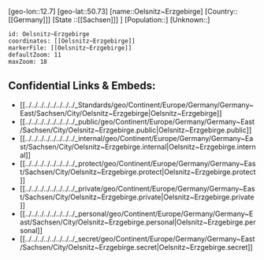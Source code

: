 ﻿---
location: [50.73,12.7]
mapzoom: [7,12] 
mapmarker: city 
type: City
tags:
- geo/City


SpocWebEntityId: 35888
isDeleted: false
confidential: public

---
[geo-lon::12.7]
[geo-lat::50.73]
[name::Oelsnitz~Erzgebirge]
[Country::[[Germany]]]
[State ::[[Sachsen]]] ]
[Population::]
[Unknown::]


```leaflet
id: Oelsnitz~Erzgebirge
coordinates: [[Oelsnitz~Erzgebirge]]
markerFile: [[Oelsnitz~Erzgebirge]]
defaultZoom: 11 
maxZoom: 18
```


## Confidential Links & Embeds: 
- [[../../../../../../../../_Standards/geo/Continent/Europe/Germany/Germany~East/Sachsen/City/Oelsnitz~Erzgebirge|Oelsnitz~Erzgebirge]] 
- [[../../../../../../../../_public/geo/Continent/Europe/Germany/Germany~East/Sachsen/City/Oelsnitz~Erzgebirge.public|Oelsnitz~Erzgebirge.public]] 
- [[../../../../../../../../_internal/geo/Continent/Europe/Germany/Germany~East/Sachsen/City/Oelsnitz~Erzgebirge.internal|Oelsnitz~Erzgebirge.internal]] 
- [[../../../../../../../../_protect/geo/Continent/Europe/Germany/Germany~East/Sachsen/City/Oelsnitz~Erzgebirge.protect|Oelsnitz~Erzgebirge.protect]] 
- [[../../../../../../../../_private/geo/Continent/Europe/Germany/Germany~East/Sachsen/City/Oelsnitz~Erzgebirge.private|Oelsnitz~Erzgebirge.private]] 
- [[../../../../../../../../_personal/geo/Continent/Europe/Germany/Germany~East/Sachsen/City/Oelsnitz~Erzgebirge.personal|Oelsnitz~Erzgebirge.personal]] 
- [[../../../../../../../../_secret/geo/Continent/Europe/Germany/Germany~East/Sachsen/City/Oelsnitz~Erzgebirge.secret|Oelsnitz~Erzgebirge.secret]] 
